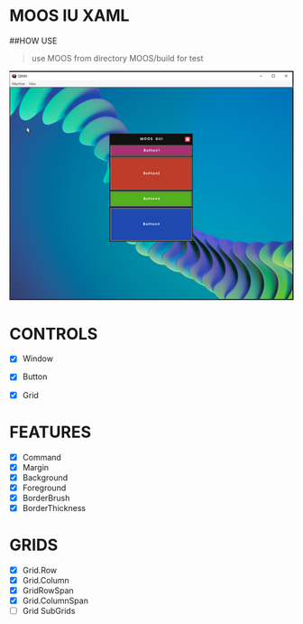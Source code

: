 # MOOS IU XAML

##HOW USE
>use MOOS from directory MOOS/build for test

![Main](images/screen1.png)

# CONTROLS
- [x] Window
- [x] Button
- [x] Grid


# FEATURES
- [x] Command
- [x] Margin
- [x] Background
- [x] Foreground
- [x] BorderBrush
- [x] BorderThickness

# GRIDS
- [x] Grid.Row
- [x] Grid.Column
- [x] GridRowSpan
- [x] Grid.ColumnSpan
- [ ] Grid SubGrids
